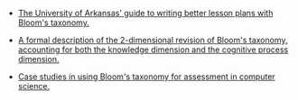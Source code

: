 * [The University of Arkansas' guide to writing better lesson plans with Bloom's taxonomy.](https://tips.uark.edu/using-blooms-taxonomy/)



*  [A formal description of the 2-dimensional revision of Bloom's taxonomy, accounting for both the knowledge dimension and the cognitive process dimension.](https://www.depauw.edu/files/resources/krathwohl.pdf)



* [Case studies in using Bloom's taxonomy for assessment in computer science.](http://crpit.com/confpapers/CRPITV78Thompson.pdf)
